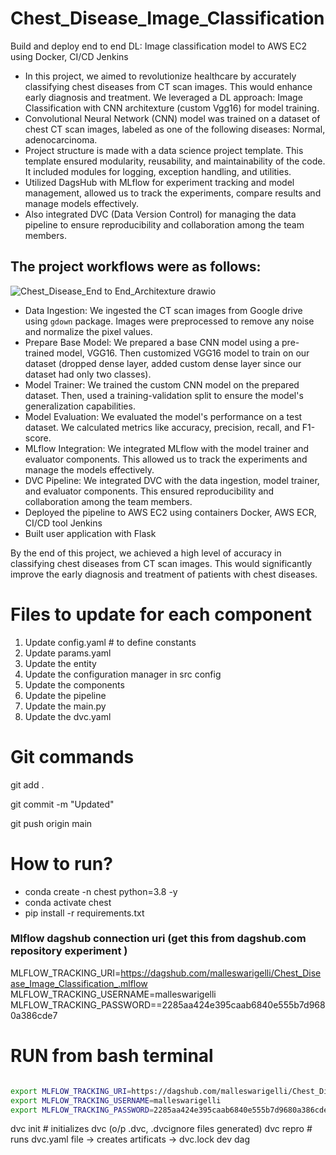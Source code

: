 
# Chest_Disease_Image_Classification
Build and deploy end to end DL: Image classification model to AWS EC2 using Docker, CI/CD Jenkins


- In this project, we aimed to revolutionize healthcare by accurately classifying chest diseases from CT scan images. This would enhance early diagnosis and treatment. We leveraged a DL approach: Image Classification with CNN architexture (custom Vgg16) for model training.
- Convolutional Neural Network (CNN) model was trained on a dataset of chest CT scan images, labeled as one of the following diseases: Normal, adenocarcinoma. 
- Project structure is made with a data science project template. This template ensured modularity, reusability, and maintainability of the code. It included modules for logging, exception handling, and utilities.
- Utilized DagsHub with MLflow for experiment tracking and model management, allowed us to track the experiments, compare results and manage models effectively.
- Also integrated DVC (Data Version Control) for managing the data pipeline to ensure reproducibility and collaboration among the team members.

## The project workflows were as follows:

![Chest_Disease_End to End_Architexture drawio](https://github.com/malleswarigelli/Chest_Disease_Image_Classification_/assets/84688050/b5d0083b-6698-4e43-bb41-14c724244af3)

- Data Ingestion: We ingested the CT scan images from Google drive using `gdown` package. Images were preprocessed to remove any noise and normalize the pixel values.
- Prepare Base Model: We prepared a base CNN model using a pre-trained model, VGG16. Then customized VGG16 model to train on our dataset (dropped dense layer, added custom dense layer since our dataset had only two classes).
- Model Trainer: We trained the custom CNN model on the prepared dataset. Then, used a training-validation split to ensure the model's generalization capabilities.
- Model Evaluation: We evaluated the model's performance on a test dataset. We calculated metrics like accuracy, precision, recall, and F1-score.
- MLflow Integration: We integrated MLflow with the model trainer and evaluator components. This allowed us to track the experiments and manage the models effectively.
- DVC Pipeline: We integrated DVC with the data ingestion, model trainer, and evaluator components. This ensured reproducibility and collaboration among the team members.
- Deployed the pipeline to AWS EC2 using containers Docker, AWS ECR, CI/CD tool Jenkins
- Built user application with Flask

By the end of this project, we achieved a high level of accuracy in classifying chest diseases from CT scan images. This would significantly improve the early diagnosis and treatment of patients with chest diseases.


# Files to update for each component
1. Update config.yaml # to define constants
2. Update params.yaml
3. Update the entity
4. Update the configuration manager in src config
5. Update the components
6. Update the pipeline
7. Update the main.py
8. Update the dvc.yaml


# Git commands
git add .

git commit -m "Updated"

git push origin main

# How to run?
- conda create -n chest python=3.8 -y
- conda activate chest
- pip install -r requirements.txt


### Mlflow dagshub connection uri (get this from dagshub.com repository experiment )
MLFLOW_TRACKING_URI=https://dagshub.com/malleswarigelli/Chest_Disease_Image_Classification_.mlflow \
MLFLOW_TRACKING_USERNAME=malleswarigelli \
MLFLOW_TRACKING_PASSWORD==2285aa424e395caab6840e555b7d9680a386cde7

# RUN from bash terminal

```bash

export MLFLOW_TRACKING_URI=https://dagshub.com/malleswarigelli/Chest_Disease_Image_Classification_.mlflow
export MLFLOW_TRACKING_USERNAME=malleswarigelli
export MLFLOW_TRACKING_PASSWORD=2285aa424e395caab6840e555b7d9680a386cde7

```
dvc init # initializes dvc (o/p .dvc, .dvcignore files generated)
dvc repro # runs dvc.yaml file -> creates artificats -> dvc.lock
dev dag

```

